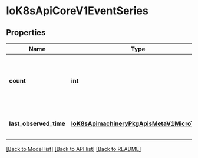 # IoK8sApiCoreV1EventSeries

## Properties
Name | Type | Description | Notes
------------ | ------------- | ------------- | -------------
**count** | **int** | Number of occurrences in this series up to the last heartbeat time | [optional] 
**last_observed_time** | [**IoK8sApimachineryPkgApisMetaV1MicroTime**](IoK8sApimachineryPkgApisMetaV1MicroTime.md) | Time of the last occurrence observed | [optional] 

[[Back to Model list]](../README.md#documentation-for-models) [[Back to API list]](../README.md#documentation-for-api-endpoints) [[Back to README]](../README.md)



